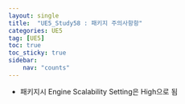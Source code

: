 ```yaml
---
layout: single
title:  "UE5_Study58 : 패키지 주의사항항"
categories: UE5
tag: [UE5]
toc: true
toc_sticky: true
sidebar:
    nav: "counts"
---
```


* 패키지시 Engine Scalability Setting은 High으로 됨 





